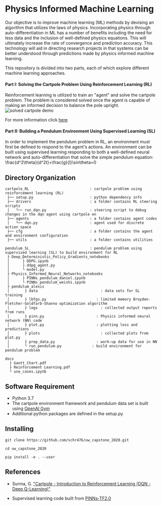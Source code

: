 # Physics Informed Machine Learning 
Our objective is to improve machine learning (ML) methods by devising an algorithm that utilizes the laws of physics. Incorporating physics through auto-differentiation in ML has a number of benefits including the need for less data and the inclusion of well-defined physics equations. This will ultimately increase the rate of convergence and prediction accuracy. This technology will aid in directing research projects in that systems can be better understood through predictions made by physics informed machine learning. 

This repository is divided into two parts, each of which explore different machine learning approaches. 

#### Part I: Solving the Cartpole Problem Using Reinforcement Learning (RL)
Reinforcement learning is utilized to train an "agent" and solve the cartpole problem. The problem is considered solved once the agent is capable of making an informed decision to balance the pole upright. 
![solved cartpole demo](https://github.com/schr476/uw_capstone_2020/tree/master/cartpole_RL/static/solved_cartpole.gif)

For more information click [here](https://github.com/schr476/uw_capstone_2020/tree/master/cartpole_RL)

#### Part II: Building a Pendulum Environment Using Supervised Learning (SL)
In order to implement the pendulum problem in RL, an environment must first be defined to respond to the agent's actions. An environment can be built using supervised learning responding to both a well-defined neural network and auto-differentiation that solve the simple pendulum equation: 
\frac{d^2\theta}{d^2t}+\frac{g}{l}\sin\theta=0


## Directory Organization
```
cartpole_RL                            : cartpole problem using reinforcement learning (RL)
 ├── setup.py                          : python dependency info
 ├── drivers                           : a folder contains RL steering scripts
 |   └── run_dqn.py                    : steering script to debug changes in the dqn agent using cartpole en
 ├── agents                            : a folder contains agent codes
 |   └── dqn.py                        : agent used for discrete action space 
 ├── cfg                               : a folder contains the agent and environment configuration
 ├── utils                             : a folder contains utilities

pendulum_SL                            : pendulum problem using supervised learning (SL) to build environment for RL
 ├ Deep_Deterministic_Policy_Gradients_notebooks
 │      ├ DDPG.ipynb
 │      ├ ddpg_agent.py
 │      └ model.py
 ├ Physics_Informed_Neural_Networks_notebooks
 │      ├ PINNs_pendulum_daniel.ipynb
 │      └ PINNs_pendulum_weishi.ipynb
 ├ pendulum_alexis
 │       ├ data				                : data sets for SL training
 │       ├ lbfgs.py			              : limited memory Broyden-Fletcher-Goldfarb-Shanno optimization algorithm 
 │       ├ logs				                : collected output reports from runs
 │       ├ pinn.py			              : Physics informed neural network (NN) code
 │       ├ plot.py			              : plotting loss and predictions
 │       ├ plots			                : collected plots from plot.py
 │       ├ prep_data.py			          : work-up data for use in NN
 │       └ run_pendulum.py		        : build environment for pendulum problem

docs
  ├ Gantt_Chart.pdf
  ├ Reinforcement Learning.pdf
  └ use_cases.ipynb
```
## Software Requirement
* Python 3.7 
* The cartpole environment framework and pendulum data set is built using [OpenAI Gym](https://gym.openai.com) 
* Additional python packages are defined in the setup.py  

## Installing 
```
git clone https://github.com/schr476/uw_capstone_2020.git

cd uw_capstone_2020

pip install -e . --user
```

## References
* Surma, G. ["Cartpole - Introduction to Reinforcement Learning (DQN - Deep Q-Learning)"](https://towardsdatascience.com/cartpole-introduction-to-reinforcement-learning-ed0eb5b58288)

* Supervised learning code built from [PINNs-TF2.0](https://github.com/pierremtb/PINNs-TF2.0)
